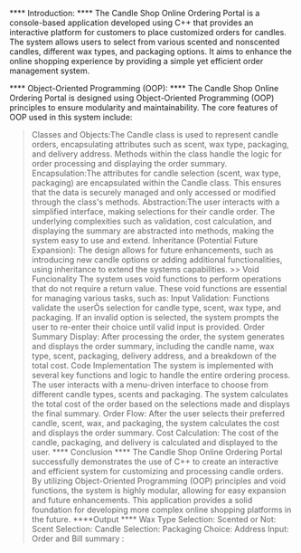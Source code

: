 **** Introduction: ****
The Candle Shop Online Ordering Portal is a console-based application developed using C++ that provides an interactive platform for customers to place customized orders for candles. 
The system allows users to select from various scented and nonscented candles, different wax types, and packaging options. It aims to enhance the online shopping experience by providing a
simple yet efficient order management system.

**** Object-Oriented Programming (OOP): ****
The Candle Shop Online Ordering Portal is designed using Object-Oriented Programming (OOP) principles to ensure modularity and maintainability. The core features of OOP used in this system include:

> Classes and Objects:The Candle class is used to represent candle orders, encapsulating attributes such as scent, wax type,      packaging, and delivery address. Methods within the class handle 
                      the logic for order processing and displaying the order summary. 
> Encapsulation:The attributes for candle selection (scent, wax type, packaging) are encapsulated within the Candle class. This ensures that the data is securely managed and only accessed or modified
                through the class's methods. 
> Abstraction:The user interacts with a simplified interface, making selections for their candle order. The underlying complexities such as validation, cost calculation, and displaying the summary are
               abstracted into methods, making the system easy to use and extend. 
> Inheritance (Potential Future Expansion): The design allows for future enhancements, such as introducing new candle options or adding additional functionalities, using inheritance to extend the systems
                                            capabilities. 
     >> Void Funcionality
                         The system uses void functions to perform operations that do not require a return value. These void functions are essential for managing various tasks, such as: 
Input Validation: Functions validate the userÕs selection for candle type, scent, wax type, and packaging. If an invalid option is selected, the system prompts the user to re-enter their choice 
                   until valid input is provided. 
Order Summary Display: After processing the order, the system generates and displays the order summary, including the candle name, wax type, scent, packaging, delivery address, and a breakdown of the
                       total cost. 
Code Implementation
 The system is implemented with several key functions and logic to handle the entire ordering process. The user interacts with a menu-driven interface to choose from different candle types, scents and packaging.
 The system calculates the total cost of the order based on the selections made and displays the final summary.
Order Flow:
  After the user selects their preferred candle, scent, wax, and packaging, the system calculates the cost and displays the order summary. 
Cost Calculation:
 The cost of the candle, packaging, and delivery is calculated and displayed to the user. 
**** Conclusion ****
 The Candle Shop Online Ordering Portal successfully demonstrates the use of C++ to create an interactive and efficient system for customizing and processing candle orders. By utilizing Object-Oriented
 Programming (OOP) principles and void functions, the system is highly modular, allowing for easy expansion and future enhancements. This application provides a solid foundation for developing more
 complex online shopping platforms in the future. 
****Output **** 
Wax Type Selection: 
Scented or Not: 
Scent Selection: 
Candle Selection: 
Packaging Choice: 
Address Input: 
Order and Bill summary :

